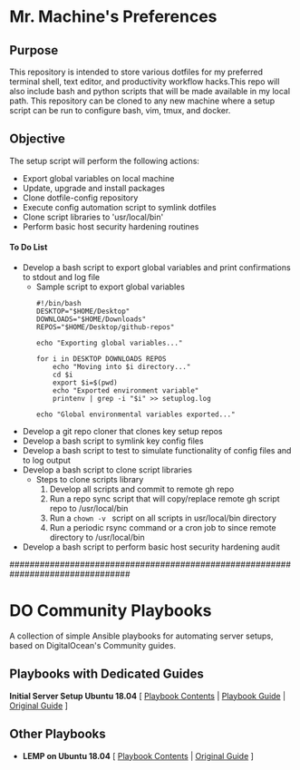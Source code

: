 # Mr. Machine's Preferences

## Purpose
This repository is intended to store various dotfiles for my preferred terminal shell, text editor, and productivity workflow hacks.This repo will also include bash and python scripts that will be made available in my local path. This repository can be cloned to any new machine where a setup script can be run to configure bash, vim, tmux, and docker.

## Objective
The setup script will perform the following actions:
+ Export global variables on local machine
+ Update, upgrade and install packages
+ Clone dotfile-config repository 
+ Execute config automation script to symlink dotfiles
+ Clone script libraries to 'usr/local/bin'
+ Perform basic host security hardening routines
    
#### To Do List
+ Develop a bash script to export global variables and print confirmations to stdout and log file
  - Sample script to export global variables
    ```
    #!/bin/bash
    DESKTOP="$HOME/Desktop"
    DOWNLOADS="$HOME/Downloads"
    REPOS="$HOME/Desktop/github-repos"

    echo "Exporting global variables..."

    for i in DESKTOP DOWNLOADS REPOS
        echo "Moving into $i directory..."
        cd $i
        export $i=$(pwd)
        echo "Exported environment variable"
        printenv | grep -i "$i" >> setuplog.log
    
    echo "Global environmental variables exported..."
    ```
+ Develop a git repo cloner that clones key setup repos
+ Develop a bash script to symlink key config files
+ Develop a bash script to test to simulate functionality of config files and to log output
+ Develop a bash script to clone script libraries
  - Steps to clone scripts library
    1. Develop all scripts and commit to remote gh repo
    2. Run a repo sync script that will copy/replace remote gh script repo to /usr/local/bin
    3. Run a ```chown -v ``` script on all scripts in usr/local/bin directory
    4. Run a periodic rsync command or a cron job to since remote directory to /usr/local/bin
+ Develop a bash script to perform basic host security hardening audit
  
################################################################################

# DO Community Playbooks

A collection of simple Ansible playbooks for automating server setups, based on DigitalOcean's Community guides.

## Playbooks with Dedicated Guides

**Initial Server Setup Ubuntu 18.04** [ [Playbook Contents](https://github.com/do-community/ansible-playbooks/blob/master/initial_server_setup/ubuntu1804.yml) | [Playbook Guide](https://www.digitalocean.com/community/tutorials/automating-initial-server-setup-with-ansible) | [Original Guide](https://www.digitalocean.com/community/tutorials/initial-server-setup-with-ubuntu-18-04) ] 

## Other Playbooks
- **LEMP on Ubuntu 18.04** [ [Playbook Contents](https://github.com/do-community/ansible-playbooks/blob/master/lemp/ubuntu1804.yml) | [Original Guide](https://www.digitalocean.com/community/tutorials/how-to-install-linux-nginx-mysql-php-lemp-stack-ubuntu-18-04) ]

